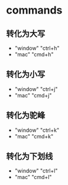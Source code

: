 # commands

## 转化为大写
  * "window" "ctrl+h"
  * "mac"  "cmd+h"

## 转化为小写
  * "window" "ctrl+j"
  * "mac"  "cmd+j"

## 转化为驼峰
  * "window" "ctrl+k"
  * "mac"  "cmd+k"

## 转化为下划线
  * "window" "ctrl+l"
  * "mac"  "cmd+l"